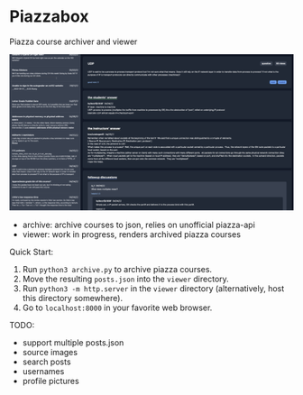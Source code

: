 # Piazzabox

Piazza course archiver and viewer

![screenshot](screenshot.png)

- archive: archive courses to json, relies on unofficial piazza-api
- viewer: work in progress, renders archived piazza courses

Quick Start:

1. Run `python3 archive.py` to archive piazza courses.
2. Move the resulting `posts.json` into the `viewer` directory.
3. Run `python3 -m http.server` in the `viewer` directory (alternatively, host
this directory somewhere).
4. Go to `localhost:8000` in your favorite web browser.

TODO:
- support multiple posts.json
- source images
- search posts
- usernames
- profile pictures
